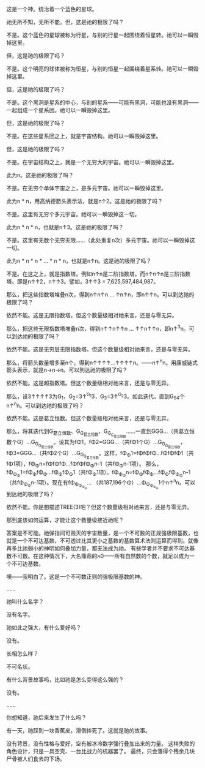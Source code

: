 这是一个神。统治着一个蓝色的星球。

祂无所不知，无所不能。但，这是祂的极限了吗？

不是。这个蓝色的星球被称为行星，与别的行星一起围绕着恒星转。祂可以一瞬毁掉这里。

但，这是祂的极限了吗？

不是。这个明亮的球体被称为恒星，与别的恒星一起围绕着星系转。祂可以一瞬毁掉这里。

但，这是祂的极限了吗？

不是。这个黑洞是星系的中心，与别的星系——可能有黑洞，可能也没有黑洞——一起组成一个星系团。祂可以一瞬毁掉这里。

但，这是祂的极限了吗？

不是。在这些星系团之上，就是宇宙结构。祂可以一瞬毁掉这里。

但，这是祂的极限了吗？

不是。在宇宙结构之上，就是一个无穷大的宇宙。祂可以一瞬毁掉这里。

此为n。这是祂的极限了吗？

不是。在无穷个单体宇宙之上，是多元宇宙。祂可以一瞬毁掉这里。

此为n \* n，用高纳德箭头表示法，就是n↑2。这是祂的极限了吗？

不是。这里有无穷个多元宇宙。祂可以一瞬毁掉这一切。

此为n \* n \* n，也就是n↑3。这是祂的极限了吗？

不是。这里有无数个无穷无限……（此处重复n次）多元宇宙。祂可以一瞬毁掉这一切。

此为n \* n \* n \* ... \* n \* n，也就是n↑n。这是祂的极限了吗？

不是。在这之上，就是指数塔。例如n↑n是二阶指数塔，而n↑n↑n是三阶指数塔。即是n↑↑2，n↑↑3。譬如，3↑↑3 = 7,625,597,484,987。

那么，把这些指数塔堆叠n次，得到n↑n↑n ... ↑n↑n，即n↑↑n。可以到达祂的极限了吗？

依然不能。这是无限指数塔。但这个数量级相对祂来言，还是与零无异。

那么，把这些无限指数塔堆叠n次，得到n↑↑n↑↑n ... ↑↑n↑↑n，即n↑<sup>3</sup>n。可以到达祂的极限了吗？

依然不能。这是无穷层无限指数塔。但这个数量级相对祂来言，还是与零无异。

那么，将箭头数量增多至n个，得到n↑↑↑↑...↑↑↑↑n。——n↑<sup>n</sup>n。用康威链式箭头表示，就是n→n→n。可以到达祂的极限了吗？

依然不能。这是超指数塔。但这个数量级相对祂来言，还是与零无异。

那么，设3↑↑↑↑3为G<sub>1</sub>，G<sub>2</sub>=3↑<sup>G<sub>1</sub></sup>3，G<sub>3</sub>=3↑<sup>G<sub>2</sub></sup>3。如此迭代，直到G<sub>64</sub>个n↑<sup>n</sup>n。可以到达祂的极限了吗？

依然不能。这是葛立恒数。但这个数量级相对祂来言，还是与零无异。

那么，将其迭代到G<sub>葛立恒数</sub>、G<sub>G<sub>葛立恒数</sub></sub>、G<sub>G<sub>G<sub>葛立恒数</sub></sub></sub>……一直到GGG...（共葛立恒数个G）...G<sub>G<sub>G<sub>葛立恒数</sub></sub></sub>。设其为fΦ1，fΦ2=GGG...（共fΦ1个G）...G<sub>G<sub>G<sub>葛立恒数</sub></sub></sub>，fΦ3=GGG...（共fΦ2个G）...G<sub>G<sub>G<sub>葛立恒数</sub></sub></sub>。这样，fΦ<sub>Φ</sub>1=fΦfΦfΦ...fΦfΦfΦ1（共fΦ1项），fΦ<sub>Φ</sub>n=fΦfΦfΦ...fΦfΦfΦ<sub>Φ</sub>n-1（共fΦ<sub>Φ</sub>n-1项）。
那么，fΦ<sub>Φ<sub>Φ</sub></sub>1=fΦ<sub>Φ</sub>fΦ<sub>Φ</sub>...fΦ<sub>Φ</sub>fΦ<sub>Φ</sub>1（共fΦ<sub>Φ</sub>1项）。fΦ<sub>Φ<sub>Φ</sub></sub>n=fΦ<sub>Φ</sub>fΦ<sub>Φ</sub>...fΦ<sub>Φ</sub>fΦ<sub>Φ<sub>Φ</sub></sub>n-1（共fΦ<sub>Φ<sub>Φ</sub></sub>n-1项）。现在有fΦ<sub>Φ<sub>Φ<sub>Φ<sub>Φ</sub></sub></sub></sub>... （共187,196个Φ）...Φ<sub>Φ<sub>Φ<sub>Φ<sub>Φ</sub></sub></sub></sub>1个n↑<sup>n</sup>n。可以到达祂的极限了吗？

依然不能。你是想描述TREE(3)吧？但这个数量级相对祂来言，还是与零无异。

那到底该如何运算，才能让这个数量级接近祂呢？

答案是不可能。祂弹指间可毁灭的宇宙数量，是一个不可数的正规强极限基数，也就是一个不可达基数，不可透过比其更小之基数的基数算术法则运算而得到。就像再多比祂弱小的神明如何叠加力量，都无法成为祂。
有些学者并不要求不可达基数不可数。在这种情况下，大名鼎鼎的ℵ0——所有自然数的个数，就足以成为一个不可达基数。

噢——我明白了。这是一个不可数正则的强极限基数的神。

……

祂叫什么名字？

没有名字。

祂如此之强大，有什么爱好吗？

没有。

长相怎么样？

不可名状。

有什么背景故事吗，比如祂是怎么变得这么强的？

没有。

……

你想知道，祂后来发生了什么吗？

有一天，祂踩到一块香蕉皮，滑倒摔死了。这就是祂的故事。

没有背景，没有性格与爱好，空有被冰冷数字强行叠加出来的力量。
这样失败的角色设计，只是一具空壳、一台比战力的机器罢了。
最终，只会落得个残余几块尸骨被人们食去的下场。